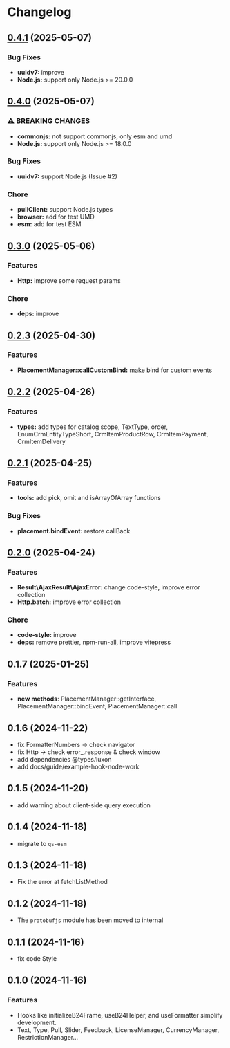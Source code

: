 # Changelog

## [0.4.1](https://github.com/bitrix24/b24ui/compare/v0.4.0...v0.4.1) (2025-05-07)

### Bug Fixes
* **uuidv7:** improve
* **Node.js:** support only Node.js >= 20.0.0

## [0.4.0](https://github.com/bitrix24/b24ui/compare/v0.3.0...v0.4.0) (2025-05-07)

### ⚠ BREAKING CHANGES

* **commonjs:** not support commonjs, only esm and umd
* **Node.js:** support only Node.js >= 18.0.0

### Bug Fixes

* **uuidv7:** support Node.js (Issue #2)

### Chore
* **pullClient:** support Node.js types
* **browser:** add for test UMD
* **esm:** add for test ESM

## [0.3.0](https://github.com/bitrix24/b24ui/compare/v0.2.3...v0.3.0) (2025-05-06)

### Features

* **Http:** improve some request params

### Chore

* **deps:** improve

## [0.2.3](https://github.com/bitrix24/b24ui/compare/v0.2.2...v0.2.3) (2025-04-30)

### Features

* **PlacementManager::callCustomBind:** make bind for custom events

## [0.2.2](https://github.com/bitrix24/b24ui/compare/v0.2.1...v0.2.2) (2025-04-26)

### Features

* **types:** add types for catalog scope, TextType, order, EnumCrmEntityTypeShort, CrmItemProductRow, CrmItemPayment, CrmItemDelivery

## [0.2.1](https://github.com/bitrix24/b24ui/compare/v0.2.0...v0.2.1) (2025-04-25)

### Features

* **tools:** add pick, omit and isArrayOfArray functions

### Bug Fixes
* **placement.bindEvent:** restore callBack

## [0.2.0](https://github.com/bitrix24/b24ui/compare/v0.1.7...v0.2.0) (2025-04-24)

### Features

* **Result\AjaxResult\AjaxError:** change code-style, improve error collection
* **Http.batch:** improve error collection

### Chore

* **code-style:** improve
* **deps:** remove prettier, npm-run-all, improve vitepress

## 0.1.7 (2025-01-25)

### Features

* **new methods**: PlacementManager::getInterface, PlacementManager::bindEvent, PlacementManager::call

## 0.1.6 (2024-11-22)

- fix FormatterNumbers -> check navigator
- fix Http -> check error_.response & check window
- add dependencies @types/luxon
- add docs/guide/example-hook-node-work

## 0.1.5 (2024-11-20)

- add warning about client-side query execution

## 0.1.4 (2024-11-18)

- migrate to `qs-esm`

## 0.1.3 (2024-11-18)

- Fix the error at fetchListMethod

## 0.1.2 (2024-11-18)

- The `protobufjs` module has been moved to internal

## 0.1.1 (2024-11-16)

- fix code Style

## 0.1.0 (2024-11-16)

### Features

- Hooks like initializeB24Frame, useB24Helper, and useFormatter simplify development.
- Text, Type, Pull, Slider, Feedback, LicenseManager, CurrencyManager, RestrictionManager...
